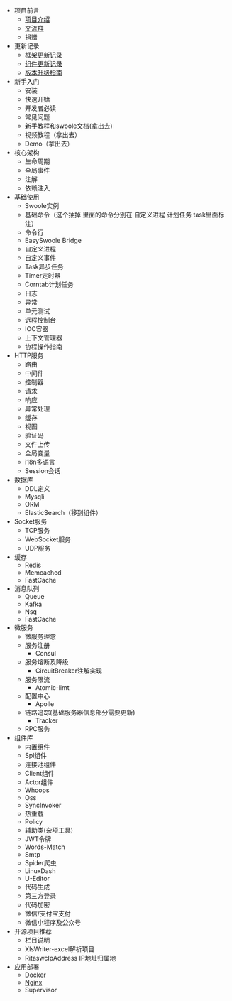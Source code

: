 - 项目前言
  - [项目介绍](Preface/intro.md)
  - [交流群](Preface/contact.md)
  - [捐赠](Preface/donate.md)
- 更新记录
  - [框架更新记录](Update/main.md)
  - [组件更新记录](Update/component.md)
  - [版本升级指南](Update/instruct.md)
- 新手入门
  - 安装
  - 快速开始
  - 开发者必读
  - 常见问题
  - 新手教程和swoole文档(拿出去)
  - 视频教程（拿出去）
  - Demo（拿出去）
- 核心架构
  - 生命周期
  - 全局事件
  - 注解
  - 依赖注入
- 基础使用
  - Swoole实例
  - 基础命令（这个抽掉 里面的命令分别在 自定义进程 计划任务 task里面标注）
  - 命令行
  - EasySwoole Bridge
  - 自定义进程
  - 自定义事件
  - Task异步任务
  - Timer定时器
  - Corntab计划任务
  - 日志
  - 异常
  - 单元测试
  - 远程控制台
  - IOC容器
  - 上下文管理器
  - 协程操作指南
- HTTP服务
  - 路由
  - 中间件
  - 控制器
  - 请求
  - 响应
  - 异常处理
  - 缓存
  - 视图
  - 验证码
  - 文件上传
  - 全局变量
  - i18n多语言
  - Session会话
- 数据库
  - DDL定义
  - Mysqli
  - ORM
  - ElasticSearch（移到组件）
- Socket服务
  - TCP服务
  - WebSocket服务
  - UDP服务
- 缓存
  - Redis
  - Memcached
  - FastCache
- 消息队列
  - Queue
  - Kafka
  - Nsq
  - FastCache
- 微服务
  - 微服务理念
  - 服务注册
    - Consul
  - 服务熔断及降级
    - CircuitBreaker注解实现
  - 服务限流
    - Atomic-limt
  - 配置中心
    - Apolle
  - 链路追踪(基础服务器信息部分需要更新)
    - Tracker
  - RPC服务
- 组件库
  - 内置组件
  - Spl组件
  - 连接池组件
  - Client组件
  - Actor组件
  - Whoops
  - Oss
  - SyncInvoker
  - 热重载
  - Policy
  - 辅助类(杂项工具)
  - JWT令牌
  - Words-Match
  - Smtp
  - Spider爬虫
  - LinuxDash
  - U-Editor
  - 代码生成
  - 第三方登录
  - 代码加密
  - 微信/支付宝支付
  - 微信小程序及公众号
- 开源项目推荐
  - 栏目说明
  - XlsWriter-excel解析项目
  - RitaswcIpAddress IP地址归属地
- 应用部署
  - [Docker](Deploy/docker.md)
  - [Nginx](Deploy/nginx.md)
  - Supervisor